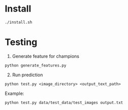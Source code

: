 # Install
```
./install.sh
```
# Testing

1. Generate feature for champions
```
python generate_features.py
```

2. Run prediction
```
python test.py <image_directory> <output_text_path>
```

Example:
```
python test.py data/test_data/test_images output.txt
```
